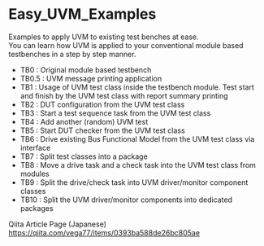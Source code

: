 # Easy_UVM_Examples

Examples to apply UVM to existing test benches at ease.  
You can learn how UVM is applied to your conventional module based testbenches in a step by step manner.  
  
+ TB0   : Original module based testbench<BR>
+ TB0.5 : UVM message printing application<BR>
+ TB1   : Usage of UVM test class inside the testbench module. Test start and finish by the UVM test class with report summary printing<BR>
+ TB2   : DUT configuration from the UVM test class<BR>
+ TB3   : Start a test sequence task from the UVM test class<BR>
+ TB4   : Add another (random) UVM test<BR>
+ TB5   : Start DUT checker from the UVM test class<BR>
+ TB6   : Drive existing Bus Functional Model from the UVM test class via interface<BR>
+ TB7   : Split test classes into a package<BR>
+ TB8   : Move a drive task and a check task into the UVM test class from modules<BR>
+ TB9   : Split the drive/check task into UVM driver/monitor component classes<BR>
+ TB10  : Split the UVM driver/monitor components into dedicated packages<BR>

Qiita Article Page (Japanese) <BR>
https://qiita.com/vega77/items/0393ba588de26bc805ae